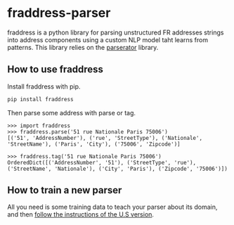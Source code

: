 # fraddress-parser
fraddress is a python library for parsing unstructured FR addresses strings into address components using a custom NLP model taht learns from patterns. 
This library relies on the [parserator](https://github.com/datamade/parserator) library.


## How to use fraddress
Install fraddress with pip.
```bash
pip install fraddress
 ```

Then parse some address with parse or tag.
```
>>> import fraddress
>>> fraddress.parse('51 rue Nationale Paris 75006')
[('51', 'AddressNumber'), ('rue', 'StreetType'), ('Nationale', 'StreetName'), ('Paris', 'City'), ('75006', 'Zipcode')]

>>> fraddress.tag('51 rue Nationale Paris 75006')
OrderedDict([('AddressNumber', '51'), ('StreetType', 'rue'), ('StreetName', 'Nationale'), ('City', 'Paris'), ('Zipcode', '75006')])
```

## How to train a new parser
All you need is some training data to teach your parser about its domain, and then [follow the instructions of the U.S version](https://github.com/datamade/usaddress/tree/master/training).